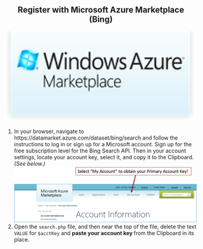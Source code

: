 <center><h2>Register with Microsoft Azure Marketplace (Bing)</h2></center>

<center>
<img src=".guides/img/azure.png" />
</center>
<ol>
<li>In your browser, navigate to https://datamarket.azure.com/dataset/bing/search and follow the instructions to log in or sign up for a Microsoft account. Sign up for the free subscription level for the Bing Search API. Then in your account settings, locate your account key, select it, and copy it to the Clipboard. <i>(See below.)</i>
<center>
<img src=".guides/img/BingSignUp.png" />
</center>
</li>
<li>Open the <code>search.php</code> file, and then near the top of the file, delete the text <code>VALUE</code> for <code>$acctKey</code> and <b>paste your account key </b>from the Clipboard in its place.
</li>
</ol>